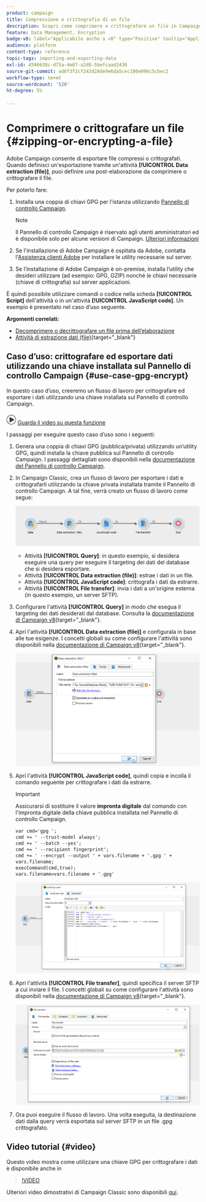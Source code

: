 ```yaml
---
product: campaign
title: Compressione o crittografia di un file
description: Scopri come comprimere o crittografare un file in Campaign prima dell’elaborazione
feature: Data Management, Encryption
badge-v8: label="Applicabile anche a v8" type="Positive" tooltip="Applicabile anche a Campaign v8"
audience: platform
content-type: reference
topic-tags: importing-and-exporting-data
exl-id: 4596638c-d75a-4e07-a2d8-5befcaad3430
source-git-commit: ad6f3f2cf242d28de9e6da5cec100e096c5cbec2
workflow-type: tm+mt
source-wordcount: '520'
ht-degree: 5%

---
```


# Comprimere o crittografare un file {#zipping-or-encrypting-a-file}

Adobe Campaign consente di esportare file compressi o crittografati. Quando definisci un&#39;esportazione tramite un&#39;attività **[!UICONTROL Data extraction (file)]**, puoi definire una post-elaborazione da comprimere o crittografare il file.

Per poterlo fare:

1. Installa una coppia di chiavi GPG per l&#39;istanza utilizzando [Pannello di controllo Campaign](https://experienceleague.adobe.com/docs/control-panel/using/instances-settings/gpg-keys-management.html?lang=it#encrypting-data).

   >[!NOTE]
   >
   >Il Pannello di controllo Campaign è riservato agli utenti amministratori ed è disponibile solo per alcune versioni di Campaign. [Ulteriori informazioni](https://experienceleague.adobe.com/docs/control-panel/using/discover-control-panel/key-features.html?lang=it)
   >

1. Se l&#39;installazione di Adobe Campaign è ospitata da Adobe, contatta l&#39;[Assistenza clienti Adobe](https://helpx.adobe.com/it/enterprise/admin-guide.html/enterprise/using/support-for-experience-cloud.ug.html) per installare le utility necessarie sul server.
1. Se l’installazione di Adobe Campaign è on-premise, installa l’utility che desideri utilizzare (ad esempio: GPG, GZIP) nonché le chiavi necessarie (chiave di crittografia) sul server applicazioni.

È quindi possibile utilizzare comandi o codice nella scheda **[!UICONTROL Script]** dell&#39;attività o in un&#39;attività **[!UICONTROL JavaScript code]**. Un esempio è presentato nel caso d’uso seguente.

**Argomenti correlati:**

* [Decomprimere o decrittografare un file prima dell’elaborazione](../../platform/using/unzip-decrypt.md)
* [Attività di estrazione dati (file)](https://experienceleague.adobe.com/docs/campaign/automation/workflows/wf-activities/action-activities/extraction-file.html?lang=it){target="_blank"}

## Caso d’uso: crittografare ed esportare dati utilizzando una chiave installata sul Pannello di controllo Campaign {#use-case-gpg-encrypt}

In questo caso d’uso, creeremo un flusso di lavoro per crittografare ed esportare i dati utilizzando una chiave installata sul Pannello di controllo Campaign.

![](assets/do-not-localize/how-to-video.png) [Guarda il video su questa funzione](#video)

I passaggi per eseguire questo caso d’uso sono i seguenti:

1. Genera una coppia di chiavi GPG (pubblica/privata) utilizzando un’utility GPG, quindi installa la chiave pubblica sul Pannello di controllo Campaign. I passaggi dettagliati sono disponibili nella [documentazione del Pannello di controllo Campaign](https://experienceleague.adobe.com/docs/control-panel/using/instances-settings/gpg-keys-management.html?lang=it#encrypting-data).

1. In Campaign Classic, crea un flusso di lavoro per esportare i dati e crittografarli utilizzando la chiave privata installata tramite il Pannello di controllo Campaign. A tal fine, verrà creato un flusso di lavoro come segue:

   ![](assets/gpg-workflow-encrypt.png)

   * Attività **[!UICONTROL Query]**: in questo esempio, si desidera eseguire una query per eseguire il targeting dei dati del database che si desidera esportare.
   * Attività **[!UICONTROL Data extraction (file)]**: estrae i dati in un file.
   * Attività **[!UICONTROL JavaScript code]**: crittografa i dati da estrarre.
   * Attività **[!UICONTROL File transfer]**: invia i dati a un&#39;origine esterna (in questo esempio, un server SFTP).

1. Configurare l&#39;attività **[!UICONTROL Query]** in modo che esegua il targeting dei dati desiderati dal database. Consulta la [documentazione di Campaign v8](https://experienceleague.adobe.com/docs/campaign/automation/workflows/wf-activities/targeting-activities/query.html?lang=it){target="_blank"}.

1. Apri l&#39;attività **[!UICONTROL Data extraction (file)]** e configurala in base alle tue esigenze. I concetti globali su come configurare l&#39;attività sono disponibili nella [documentazione di Campaign v8](https://experienceleague.adobe.com/docs/campaign/automation/workflows/wf-activities/action-activities/extraction-file.html?lang=it){target="_blank"}.

   ![](assets/gpg-data-extraction.png)

1. Apri l&#39;attività **[!UICONTROL JavaScript code]**, quindi copia e incolla il comando seguente per crittografare i dati da estrarre.

   >[!IMPORTANT]
   >
   >Assicurarsi di sostituire il valore **impronta digitale** dal comando con l&#39;impronta digitale della chiave pubblica installata nel Pannello di controllo Campaign.

   ```
   var cmd='gpg ';
   cmd += ' --trust-model always';
   cmd += ' --batch --yes';
   cmd += ' --recipient fingerprint';
   cmd += ' --encrypt --output ' + vars.filename + '.gpg ' + vars.filename;
   execCommand(cmd,true);
   vars.filename=vars.filename + '.gpg'
   ```

   ![](assets/gpg-script.png)

1. Apri l&#39;attività **[!UICONTROL File transfer]**, quindi specifica il server SFTP a cui inviare il file. I concetti globali su come configurare l&#39;attività sono disponibili nella [documentazione di Campaign v8](https://experienceleague.adobe.com/docs/campaign/automation/workflows/wf-activities/event-activities/file-transfer.html?lang=it){target="_blank"}.

   ![](assets/gpg-file-transfer.png)

1. Ora puoi eseguire il flusso di lavoro. Una volta eseguita, la destinazione dati dalla query verrà esportata sul server SFTP in un file .gpg crittografato.

## Video tutorial {#video}

Questo video mostra come utilizzare una chiave GPG per crittografare i dati è disponibile anche in

>[!VIDEO](https://video.tv.adobe.com/v/41162?quality=12&captions=ita)

Ulteriori video dimostrativi di Campaign Classic sono disponibili [qui](https://experienceleague.adobe.com/docs/campaign-classic-learn/tutorials/overview.html?lang=it).
